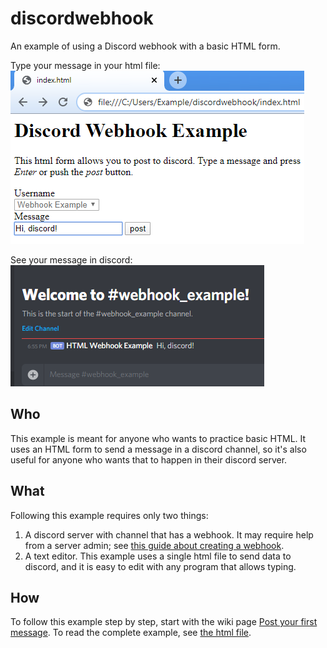 discordwebhook
==============
An example of using a Discord webhook with a basic HTML form.

Type your message in your html file:  
![HTML form](img/htmlform.png)

See your message in discord:  
![Discord message](img/discord.png)

Who
---
This example is meant for anyone who wants to practice basic HTML.  It uses an HTML form to send a message in a discord channel, so it's also useful for anyone who wants that to happen in their discord server.

What
----
Following this example requires only two things:
1. A discord server with channel that has a webhook.  It may require help from a server admin; see [this guide about creating a webhook](https://github.com/Akizo96/de.isekaidev.discord.wbbBridge/wiki/How-to-get-Webhook-ID-&-Token).
2. A text editor.  This example uses a single html file to send data to discord, and it is easy to edit with any program that allows typing.

How
---
To follow this example step by step, start with the wiki page [Post your first message](https://github.com/sethbattin/discordwebhook/wiki/Post-Your-First-Message).  To read the complete example, see [the html file](index.html).

